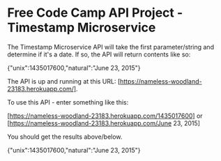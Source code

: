 # Free Code Camp API Project - Timestamp Microservice

The Timestamp Microservice API will take the first parameter/string and determine if it's a date.  If so, the API will return contents like so:

{"unix":1435017600,"natural":"June 23, 2015"}

The API is up and running at this URL: [https://nameless-woodland-23183.herokuapp.com/].

To use this API - enter something like this:

[https://nameless-woodland-23183.herokuapp.com/1435017600]
or
[https://nameless-woodland-23183.herokuapp.com/June 23, 2015]

You should get the results above/below. 

{"unix":1435017600,"natural":"June 23, 2015"}